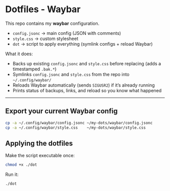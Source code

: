 # Dotfiles - Waybar
This repo contains my **waybar** configuration.

- `config.jsonc` → main config (JSON with comments)
- `style.css` → custom stylesheet
- `dot` → script to apply everything (symlink configs + reload Waybar)

What it does:
- Backs up existing `config.jsonc` and `style.css` before replacing (adds a timestamped `.bak.*`)
- Symlinks `config.jsonc` and `style.css` from the repo into `~/.config/waybar/`
- Reloads Waybar automatically (sends `SIGUSR2`) if it’s already running
- Prints status of backups, links, and reload so you know what happened

---

## Export your current Waybar config
```bash
cp -a ~/.config/waybar/config.jsonc ~/my-dots/waybar/config.jsonc
cp -a ~/.config/waybar/style.css    ~/my-dots/waybar/style.css
```

## Applying the dotfiles
Make the script executable once:
```bash
chmod +x ./dot
```
Run it:
```bash
./dot
```